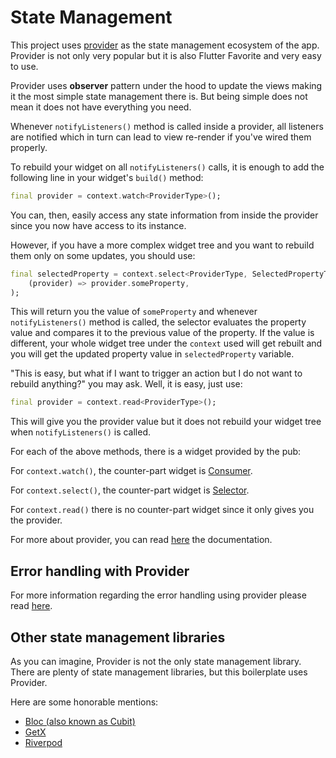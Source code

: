 # State Management

This project uses [provider](https://pub.dev/packages/provider) as the state management ecosystem of the app. Provider is not only very popular but it is also Flutter Favorite and very easy to use.

Provider uses **observer** pattern under the hood to update the views making it the most simple state management there is. But being simple does not mean it does not have everything you need.

Whenever `notifyListeners()` method is called inside a provider, all listeners are notified which in turn can lead to view re-render if you've wired them properly.

To rebuild your widget on all `notifyListeners()` calls, it is enough to add the following line in your widget's `build()` method:

```dart
final provider = context.watch<ProviderType>();
```

You can, then, easily access any state information from inside the provider since you now have access to its instance.

However, if you have a more complex widget tree and you want to rebuild them only on some updates, you should use:

```dart
final selectedProperty = context.select<ProviderType, SelectedPropertyType>(
    (provider) => provider.someProperty,
);
```

This will return you the value of `someProperty` and whenever `notifyListeners()` method is called, the selector evaluates the property value and compares it to the previous value of the property. If the value is different, your whole widget tree under the `context` used will get rebuilt and you will get the updated property value in `selectedProperty` variable.

"This is easy, but what if I want to trigger an action but I do not want to rebuild anything?" you may ask. Well, it is easy, just use:

```dart
final provider = context.read<ProviderType>();
```

This will give you the provider value but it does not rebuild your widget tree when `notifyListeners()` is called.

For each of the above methods, there is a widget provided by the pub:

For `context.watch()`, the counter-part widget is [Consumer](https://pub.dev/documentation/provider/latest/provider/Consumer-class.html).

For `context.select()`, the counter-part widget is [Selector](https://pub.dev/documentation/provider/latest/provider/Selector-class.html).

For `context.read()` there is no counter-part widget since it only gives you the provider.

For more about provider, you can read [here](https://pub.dev/documentation/provider/latest/provider/provider-library.html) the documentation.

## Error handling with Provider

For more information regarding the error handling using provider please read [here](error-handling.md#http-requests-errors-handling).

## Other state management libraries

As you can imagine, Provider is not the only state management library. There are plenty of state management libraries, but this boilerplate uses Provider.

Here are some honorable mentions:

- [Bloc (also known as Cubit)](https://pub.dev/packages/flutter_bloc)
- [GetX](https://pub.dev/packages/get)
- [Riverpod](https://pub.dev/packages/riverpod)
